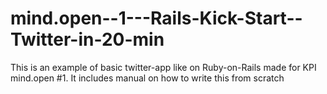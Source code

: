 mind.open--1---Rails-Kick-Start--Twitter-in-20-min
==================================================

This is an example of basic twitter-app like on Ruby-on-Rails made for KPI mind.open #1. It includes manual on how to write this from scratch

